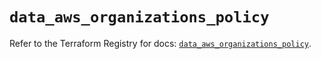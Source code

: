 # `data_aws_organizations_policy`

Refer to the Terraform Registry for docs: [`data_aws_organizations_policy`](https://registry.terraform.io/providers/hashicorp/aws/6.2.0/docs/data-sources/organizations_policy).
